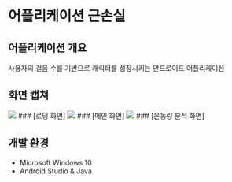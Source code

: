 # 어플리케이션 근손실
## 어플리케이션 개요
사용자의 걸음 수를 기반으로 캐릭터를 성장시키는 안드로이드 어플리케이션
## 화면 캡쳐

<img src = "https://user-images.githubusercontent.com/43736669/70848235-9cfb9700-1eb1-11ea-8049-ba9f05dc7e46.png">
### [로딩 화면]

<img src = "https://user-images.githubusercontent.com/43736669/70848233-9cfb9700-1eb1-11ea-9f03-e91914039ce0.png">
### [메인 화면]
<img src = "https://user-images.githubusercontent.com/43736669/70848234-9cfb9700-1eb1-11ea-9081-e6c706eabc6b.png">
### [운동량 분석 화면]

## 개발 환경
- Microsoft Windows 10
- Android Studio & Java
